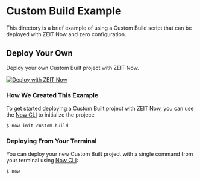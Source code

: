 # Custom Build Example

This directory is a brief example of using a Custom Build script that can be deployed with ZEIT Now and zero configuration.

## Deploy Your Own

Deploy your own Custom Built project with ZEIT Now.

[![Deploy with ZEIT Now](https://zeit.co/button)](https://zeit.co/new/project?template=https://github.com/zeit/now-examples/tree/master/custom-build)

### How We Created This Example

To get started deploying a Custom Built project with ZEIT Now, you can use the [Now CLI](https://zeit.co/download) to initialize the project:

```shell
$ now init custom-build
```

### Deploying From Your Terminal

You can deploy your new Custom Built project with a single command from your terminal using [Now CLI](/download):

```shell
$ now
```
